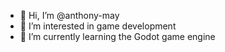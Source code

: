- 👋 Hi, I’m @anthony-may
- 👀 I’m interested in game development
- 🌱 I’m currently learning the Godot game engine

<!---
anthony-may/anthony-may is a ✨ special ✨ repository because its `README.md` (this file) appears on your GitHub profile.
You can click the Preview link to take a look at your changes.
--->
